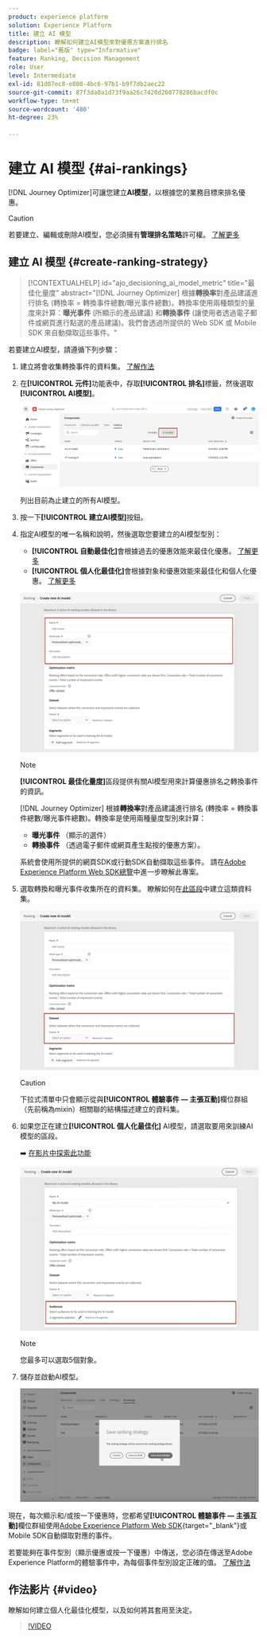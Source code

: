 ```yaml
---
product: experience platform
solution: Experience Platform
title: 建立 AI 模型
description: 瞭解如何建立AI模型來對優惠方案進行排名
badge: label="舊版" type="Informative"
feature: Ranking, Decision Management
role: User
level: Intermediate
exl-id: 81d07ec8-e808-4bc6-97b1-b9f7db2aec22
source-git-commit: 87f3da0a1d73f9aa26c7420d260778286bacdf0c
workflow-type: tm+mt
source-wordcount: '480'
ht-degree: 23%

---
```


# 建立 AI 模型 {#ai-rankings}

[!DNL Journey Optimizer]可讓您建立&#x200B;**AI模型**，以根據您的業務目標來排名優惠。

>[!CAUTION]
>
>若要建立、編輯或刪除AI模型，您必須擁有&#x200B;**管理排名策略**&#x200B;許可權。 [了解更多](../../administration/high-low-permissions.md#manage-ranking-strategies)

## 建立 AI 模型 {#create-ranking-strategy}

>[!CONTEXTUALHELP]
>id="ajo_decisioning_ai_model_metric"
>title="最佳化量度"
>abstract="[!DNL Journey Optimizer] 根據&#x200B;**轉換率**&#x200B;對產品建議進行排名 (轉換率 = 轉換事件總數/曝光事件總數)。轉換率使用兩種類型的量度來計算：**曝光事件** (所顯示的產品建議) 和&#x200B;**轉換事件** (讓使用者透過電子郵件或網頁進行點選的產品建議)。我們會透過所提供的 Web SDK 或 Mobile SDK 來自動擷取這些事件。"

若要建立AI模型，請遵循下列步驟：

1. 建立將會收集轉換事件的資料集。 [了解作法](../data-collection/create-dataset.md)

1. 在&#x200B;**[!UICONTROL 元件]**&#x200B;功能表中，存取&#x200B;**[!UICONTROL 排名]**&#x200B;標籤，然後選取&#x200B;**[!UICONTROL AI模型]**。

   ![](../assets/ai-ranking-list.png)

   列出目前為止建立的所有AI模型。

1. 按一下&#x200B;**[!UICONTROL 建立AI模型]**&#x200B;按鈕。

1. 指定AI模型的唯一名稱和說明，然後選取您要建立的AI模型型別：

   * **[!UICONTROL 自動最佳化]**&#x200B;會根據過去的優惠效能來最佳化優惠。 [了解更多](auto-optimization-model.md)
   * **[!UICONTROL 個人化最佳化]**&#x200B;會根據對象和優惠效能來最佳化和個人化優惠。 [了解更多](personalized-optimization-model.md)

   ![](../assets/ai-ranking-fields.png)

   >[!NOTE]
   >
   >**[!UICONTROL 最佳化量度]**&#x200B;區段提供有關AI模型用來計算優惠排名之轉換事件的資訊。
   >
   >[!DNL Journey Optimizer] 根據&#x200B;**轉換率**&#x200B;對產品建議進行排名 (轉換率 = 轉換事件總數/曝光事件總數)。轉換率是使用兩種量度型別來計算：
   >* **曝光事件** （顯示的選件）
   >* **轉換事件** （透過電子郵件或網頁產生點按的優惠方案）。
   >
   >系統會使用所提供的網頁SDK或行動SDK自動擷取這些事件。 請在[Adobe Experience Platform Web SDK總覽](https://experienceleague.adobe.com/docs/experience-platform/edge/home.html)中進一步瞭解此專案。

1. 選取轉換和曝光事件收集所在的資料集。 瞭解如何在[此區段](../data-collection/create-dataset.md)中建立這類資料集。<!--This dataset needs to be associated with a schema that must have the **[!UICONTROL Proposition Interactions]** field group (previously known as mixin) associated with it.-->

   ![](../assets/ai-ranking-dataset-id.png)

   >[!CAUTION]
   >
   >下拉式清單中只會顯示從與&#x200B;**[!UICONTROL 體驗事件 — 主張互動]**&#x200B;欄位群組（先前稱為mixin）相關聯的結構描述建立的資料集。

1. 如果您正在建立&#x200B;**[!UICONTROL 個人化最佳化]** AI模型，請選取要用來訓練AI模型的區段。

   ➡️ [在影片中探索此功能](#video)

   ![](../assets/ai-ranking-segments.png)

   >[!NOTE]
   >
   >您最多可以選取5個對象。

1. 儲存並啟動AI模型。

   ![](../assets/ai-ranking-save-activate.png)

<!--At this point, you must have:

* created the AI model,
* defined which type of event you want to capture - offer displayed (impression) and/or offer clicked (conversion),
* and in which dataset you want to collect the event data.-->

現在，每次顯示和/或按一下優惠時，您都希望&#x200B;**[!UICONTROL 體驗事件 — 主張互動]**&#x200B;欄位群組使用[Adobe Experience Platform Web SDK](https://experienceleague.adobe.com/docs/experience-platform/edge/web-sdk-faq.html#what-is-adobe-experience-platform-web-sdk%3F){target="_blank"}或Mobile SDK自動擷取對應的事件。

若要能夠在事件型別（顯示優惠或按一下優惠）中傳送，您必須在傳送至Adobe Experience Platform的體驗事件中，為每個事件型別設定正確的值。 [了解作法](../data-collection/schema-requirement.md)

## 作法影片 {#video}

瞭解如何建立個人化最佳化模型，以及如何將其套用至決定。

>[!VIDEO](https://video.tv.adobe.com/v/3419954?quality=12)
